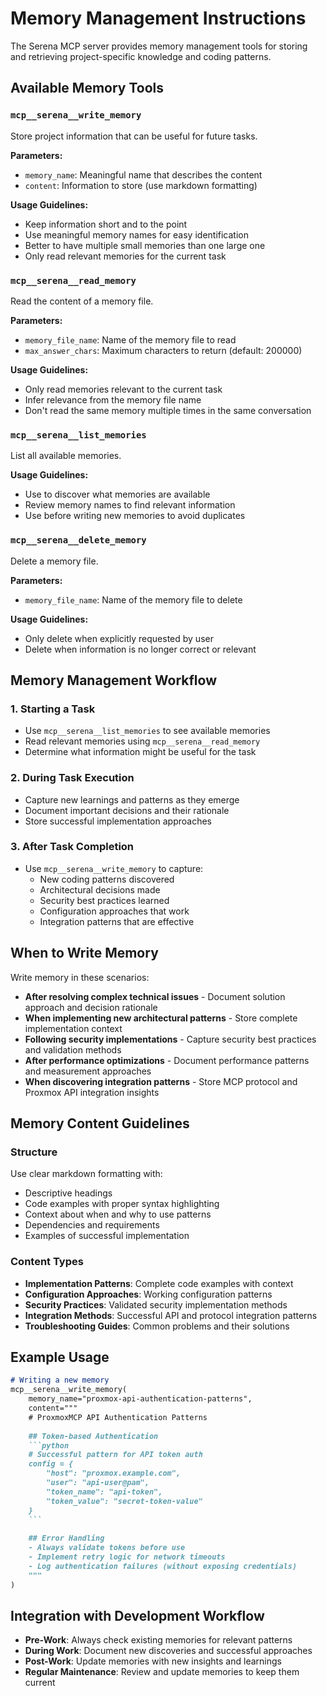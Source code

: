 # Memory Management Instructions

The Serena MCP server provides memory management tools for storing and retrieving 
project-specific knowledge and coding patterns.

## Available Memory Tools

### `mcp__serena__write_memory`

Store project information that can be useful for future tasks.

**Parameters:**

- `memory_name`: Meaningful name that describes the content
- `content`: Information to store (use markdown formatting)

**Usage Guidelines:**

- Keep information short and to the point
- Use meaningful memory names for easy identification
- Better to have multiple small memories than one large one
- Only read relevant memories for the current task

### `mcp__serena__read_memory`

Read the content of a memory file.

**Parameters:**

- `memory_file_name`: Name of the memory file to read
- `max_answer_chars`: Maximum characters to return (default: 200000)

**Usage Guidelines:**

- Only read memories relevant to the current task
- Infer relevance from the memory file name
- Don't read the same memory multiple times in the same conversation

### `mcp__serena__list_memories`

List all available memories.

**Usage Guidelines:**

- Use to discover what memories are available
- Review memory names to find relevant information
- Use before writing new memories to avoid duplicates

### `mcp__serena__delete_memory`

Delete a memory file.

**Parameters:**

- `memory_file_name`: Name of the memory file to delete

**Usage Guidelines:**

- Only delete when explicitly requested by user
- Delete when information is no longer correct or relevant

## Memory Management Workflow

### 1. Starting a Task

- Use `mcp__serena__list_memories` to see available memories
- Read relevant memories using `mcp__serena__read_memory`
- Determine what information might be useful for the task

### 2. During Task Execution

- Capture new learnings and patterns as they emerge
- Document important decisions and their rationale
- Store successful implementation approaches

### 3. After Task Completion

- Use `mcp__serena__write_memory` to capture:
  - New coding patterns discovered
  - Architectural decisions made
  - Security best practices learned
  - Configuration approaches that work
  - Integration patterns that are effective

## When to Write Memory

Write memory in these scenarios:

- **After resolving complex technical issues** - Document solution approach and decision rationale
- **When implementing new architectural patterns** - Store complete implementation context
- **Following security implementations** - Capture security best practices and validation methods
- **After performance optimizations** - Document performance patterns and measurement approaches
- **When discovering integration patterns** - Store MCP protocol and Proxmox API integration insights

## Memory Content Guidelines

### Structure

Use clear markdown formatting with:

- Descriptive headings
- Code examples with proper syntax highlighting
- Context about when and why to use patterns
- Dependencies and requirements
- Examples of successful implementation

### Content Types

- **Implementation Patterns**: Complete code examples with context
- **Configuration Approaches**: Working configuration patterns
- **Security Practices**: Validated security implementation methods
- **Integration Methods**: Successful API and protocol integration patterns
- **Troubleshooting Guides**: Common problems and their solutions

## Example Usage

```markdown
# Writing a new memory
mcp__serena__write_memory(
    memory_name="proxmox-api-authentication-patterns",
    content="""
    # ProxmoxMCP API Authentication Patterns
    
    ## Token-based Authentication
    ```python
    # Successful pattern for API token auth
    config = {
        "host": "proxmox.example.com",
        "user": "api-user@pam",
        "token_name": "api-token",
        "token_value": "secret-token-value"
    }
    ```
    
    ## Error Handling
    - Always validate tokens before use
    - Implement retry logic for network timeouts
    - Log authentication failures (without exposing credentials)
    """
)
```

## Integration with Development Workflow

- **Pre-Work**: Always check existing memories for relevant patterns
- **During Work**: Document new discoveries and successful approaches
- **Post-Work**: Update memories with new insights and learnings
- **Regular Maintenance**: Review and update memories to keep them current

